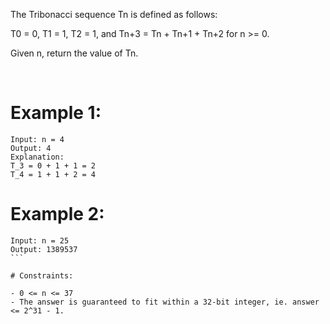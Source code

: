 ﻿The Tribonacci sequence Tn is defined as follows: 

T0 = 0, T1 = 1, T2 = 1, and Tn+3 = Tn + Tn+1 + Tn+2 for n >= 0.

Given n, return the value of Tn.

 

# Example 1:
```
Input: n = 4
Output: 4
Explanation:
T_3 = 0 + 1 + 1 = 2
T_4 = 1 + 1 + 2 = 4
```
# Example 2:
```
Input: n = 25
Output: 1389537
``` 

# Constraints:

- 0 <= n <= 37
- The answer is guaranteed to fit within a 32-bit integer, ie. answer <= 2^31 - 1.
